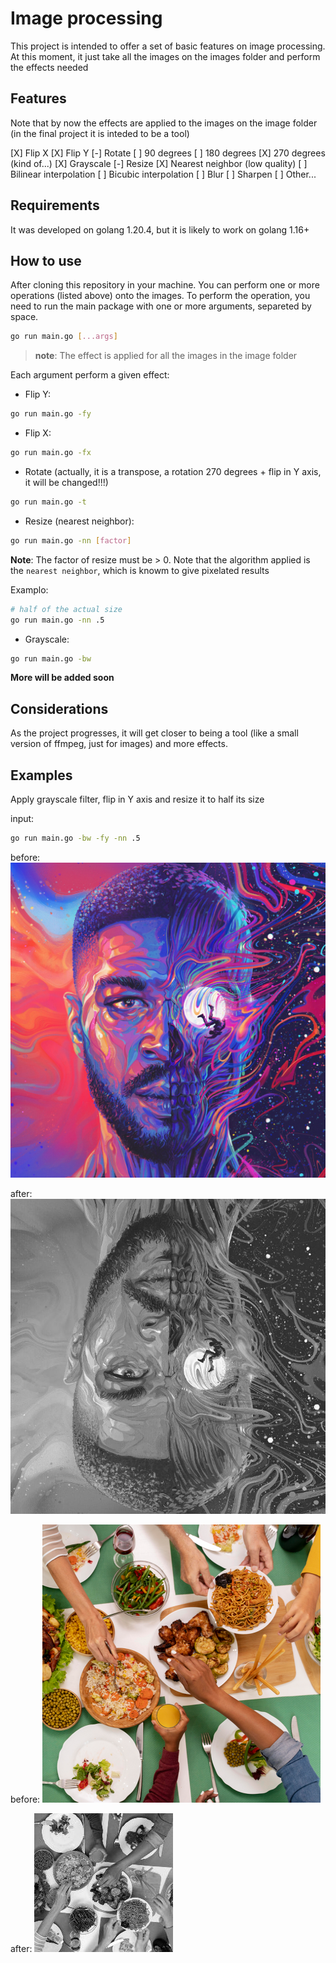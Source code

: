 # Image processing

This project is intended to offer a set of basic features on image processing. At this moment, it just take all the images on the images folder and perform the effects needed

## Features

Note that by now the effects are applied to the images on the image folder (in the final project it is inteded to be a tool)

[X] Flip X
[X] Flip Y
[-] Rotate 
  [ ] 90 degrees
  [ ] 180 degrees
  [X] 270 degrees (kind of...)
[X] Grayscale
[-] Resize
  [X] Nearest neighbor (low quality)
  [ ] Bilinear interpolation
  [ ] Bicubic interpolation
[ ] Blur
[ ] Sharpen
[ ] Other...

## Requirements

It was developed on golang 1.20.4, but it is likely to work on golang 1.16+

## How to use

After cloning this repository in your machine. You can perform one or more operations (listed above) onto the images. To perform the operation, you need to run the main package with one or more arguments, separeted by space.

```sh
go run main.go [...args]
```

> **note**: The effect is applied for all the images in the image folder

Each argument perform a given effect:

- Flip Y:

```sh
go run main.go -fy
```

- Flip X:

```sh
go run main.go -fx
```

- Rotate (actually, it is a transpose, a rotation 270 degrees + flip in Y axis, it will be changed!!!)

```sh
go run main.go -t
```

- Resize (nearest neighbor):

```sh
go run main.go -nn [factor]
```

**Note**: The factor of resize must be > 0. Note that the algorithm applied is the `nearest neighbor`, which is knowm to give pixelated results

Examplo:

```sh
# half of the actual size
go run main.go -nn .5
```

- Grayscale:

```sh
go run main.go -bw
```

**More will be added soon**

## Considerations

As the project progresses, it will get closer to being a tool (like a small version of ffmpeg, just for images) and more effects.

## Examples

Apply grayscale filter, flip in Y axis and resize it to half its size

input:
```sh
go run main.go -bw -fy -nn .5
```

before:
![sample image before effects](./images/SamSpratt_KidCudi_ManOnTheMoon3_AlbumCover_Web.jpg)

after:
![sample image after effects](./assets/SamSpratt_KidCudi_ManOnTheMoon3_AlbumCover_Web.jpg)

before:
![lunch before effects](./images/almoço.png)

after:
![lunch after effects](./assets/almoço.png)